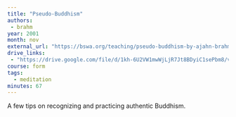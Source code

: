 ```yaml
---
title: "Pseudo-Buddhism"
authors:
 - brahm
year: 2001
month: nov
external_url: "https://bswa.org/teaching/pseudo-buddhism-by-ajahn-brahm/"
drive_links:
 - "https://drive.google.com/file/d/1kh-6U2VW1mwWjLjR7Jt8BDyiC1sePbm8/view?usp=drivesdk"
course: form
tags:
  - meditation
minutes: 67
---
```


A few tips on recognizing and practicing authentic Buddhism.
